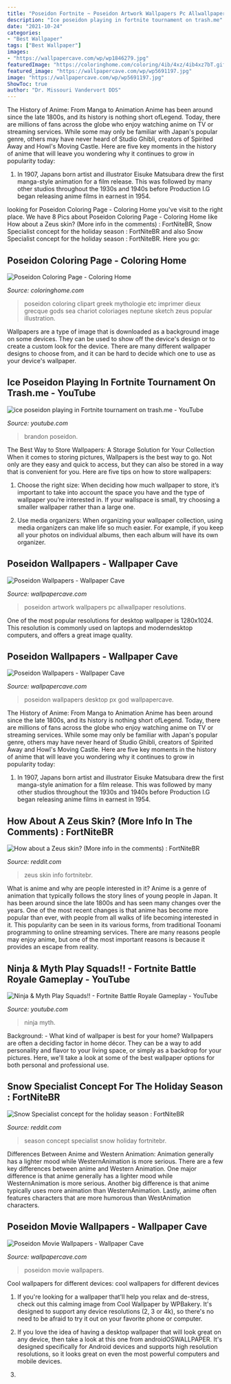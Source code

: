 ```yaml
---
title: "Poseidon Fortnite ~ Poseidon Artwork Wallpapers Pc Allwallpaper Resolutions"
description: "Ice poseidon playing in fortnite tournament on trash.me"
date: "2021-10-24"
categories:
- "Best Wallpaper"
tags: ["Best Wallpaper"]
images:
- "https://wallpapercave.com/wp/wp1846279.jpg"
featuredImage: "https://coloringhome.com/coloring/4ib/4xz/4ib4xz7bT.gif"
featured_image: "https://wallpapercave.com/wp/wp5691197.jpg"
image: "https://wallpapercave.com/wp/wp5691197.jpg"
ShowToc: true
author: "Dr. Missouri Vandervort DDS"
---
```



The History of Anime: From Manga to Animation
Anime has been around since the late 1800s, and its history is nothing short ofLegend. Today, there are millions of fans across the globe who enjoy watching anime on TV or streaming services. While some may only be familiar with Japan's popular genre, others may have never heard of Studio Ghibli, creators of Spirited Away and Howl's Moving Castle. Here are five key moments in the history of anime that will leave you wondering why it continues to grow in popularity today:
1) In 1907, Japans born artist and illustrator Eisuke Matsubara drew the first manga-style animation for a film release. This was followed by many other studios throughout the 1930s and 1940s before Production I.G began releasing anime films in earnest in 1954.

	

		
looking for Poseidon Coloring Page - Coloring Home you've visit to the right place. We have 8 Pics about Poseidon Coloring Page - Coloring Home like How about a Zeus skin? (More info in the comments) : FortNiteBR, Snow Specialist concept for the holiday season : FortNiteBR and also Snow Specialist concept for the holiday season : FortNiteBR. Here you go:
		
    
## Poseidon Coloring Page - Coloring Home

<img loading=lazy src="https://coloringhome.com/coloring/4ib/4xz/4ib4xz7bT.gif" onerror="this.onerror=null;this.src='https://tse3.mm.bing.net/th?id=OIP.wg_rDQjispAGF1PI_VkCUgHaEA&amp;pid=15.1';" alt="Poseidon Coloring Page - Coloring Home">

_Source: coloringhome.com_

>poseidon coloring clipart greek mythologie etc imprimer dieux grecque gods sea chariot coloriages neptune sketch zeus popular illustration. 

	

Wallpapers are a type of image that is downloaded as a background image on some devices. They can be used to show off the device's design or to create a custom look for the device. There are many different wallpaper designs to choose from, and it can be hard to decide which one to use as your device's wallpaper.

    
## Ice Poseidon Playing In Fortnite Tournament On Trash.me - YouTube

<img loading=lazy src="https://i.ytimg.com/vi/tQVNhTf2k6U/hqdefault.jpg" onerror="this.onerror=null;this.src='https://tse3.mm.bing.net/th?id=OIP.aHTcsV2G6Yh3MTy1L1W-zgHaFj&amp;pid=15.1';" alt="ice poseidon playing in Fortnite tournament on trash.me - YouTube">

_Source: youtube.com_

>brandon poseidon. 

	

The Best Way to Store Wallpapers: A Storage Solution for Your Collection
When it comes to storing pictures, Wallpapers is the best way to go. Not only are they easy and quick to access, but they can also be stored in a way that is convenient for you. Here are five tips on how to store wallpapers:
1) Choose the right size: When deciding how much wallpaper to store, it’s important to take into account the space you have and the type of wallpaper you’re interested in. If your wallspace is small, try choosing a smaller wallpaper rather than a large one.

2) Use media organizers: When organizing your wallpaper collection, using media organizers can make life so much easier. For example, if you keep all your photos on individual albums, then each album will have its own organizer.

    
## Poseidon Wallpapers - Wallpaper Cave

<img loading=lazy src="https://wallpapercave.com/wp/wp1846279.jpg" onerror="this.onerror=null;this.src='https://tse1.mm.bing.net/th?id=OIP.0ZpKGjJP3OrJuWtg6AZCMAHaEK&amp;pid=15.1';" alt="Poseidon Wallpapers - Wallpaper Cave">

_Source: wallpapercave.com_

>poseidon artwork wallpapers pc allwallpaper resolutions. 

	

One of the most popular resolutions for desktop wallpaper is 1280x1024. This resolution is commonly used on laptops and moderndesktop computers, and offers a great image quality.

    
## Poseidon Wallpapers - Wallpaper Cave

<img loading=lazy src="https://wallpapercave.com/wp/wp1846272.jpg" onerror="this.onerror=null;this.src='https://tse3.mm.bing.net/th?id=OIP.MWLGFfAMJOQdmwhugqnnQwHaEo&amp;pid=15.1';" alt="Poseidon Wallpapers - Wallpaper Cave">

_Source: wallpapercave.com_

>poseidon wallpapers desktop px god wallpapercave. 

	

The History of Anime: From Manga to Animation
Anime has been around since the late 1800s, and its history is nothing short ofLegend. Today, there are millions of fans across the globe who enjoy watching anime on TV or streaming services. While some may only be familiar with Japan's popular genre, others may have never heard of Studio Ghibli, creators of Spirited Away and Howl's Moving Castle. Here are five key moments in the history of anime that will leave you wondering why it continues to grow in popularity today:
1) In 1907, Japans born artist and illustrator Eisuke Matsubara drew the first manga-style animation for a film release. This was followed by many other studios throughout the 1930s and 1940s before Production I.G began releasing anime films in earnest in 1954.

    
## How About A Zeus Skin? (More Info In The Comments) : FortNiteBR

<img loading=lazy src="https://i.redd.it/si7e5dxqyl211.jpg" onerror="this.onerror=null;this.src='https://tse1.mm.bing.net/th?id=OIP.YUXHYQyvXXToIMuoMXvfTwHaHa&amp;pid=15.1';" alt="How about a Zeus skin? (More info in the comments) : FortNiteBR">

_Source: reddit.com_

>zeus skin info fortnitebr. 

	

What is anime and why are people interested in it?
Anime is a genre of animation that typically follows the story lines of young people in Japan. It has been around since the late 1800s and has seen many changes over the years. One of the most recent changes is that anime has become more popular than ever, with people from all walks of life becoming interested in it. This popularity can be seen in its various forms, from traditional Toonami programming to online streaming services. There are many reasons people may enjoy anime, but one of the most important reasons is because it provides an escape from reality.

    
## Ninja &amp; Myth Play Squads!! - Fortnite Battle Royale Gameplay - YouTube

<img loading=lazy src="https://i.ytimg.com/vi/bdUvPnPyAWE/maxresdefault.jpg" onerror="this.onerror=null;this.src='https://tse1.mm.bing.net/th?id=OIP.XuxCz45IyRa21u8dilyOmgHaEK&amp;pid=15.1';" alt="Ninja &amp; Myth Play Squads!! - Fortnite Battle Royale Gameplay - YouTube">

_Source: youtube.com_

>ninja myth. 

	

Background: - What kind of wallpaper is best for your home?
Wallpapers are often a deciding factor in home décor. They can be a way to add personality and flavor to your living space, or simply as a backdrop for your pictures. Here, we'll take a look at some of the best wallpaper options for both personal and professional use.

    
## Snow Specialist Concept For The Holiday Season : FortNiteBR

<img loading=lazy src="https://i.redd.it/6skixea3dwe11.jpg" onerror="this.onerror=null;this.src='https://tse3.mm.bing.net/th?id=OIP.ni8ivCNg62fF4JjRl812gQHaHa&amp;pid=15.1';" alt="Snow Specialist concept for the holiday season : FortNiteBR">

_Source: reddit.com_

>season concept specialist snow holiday fortnitebr. 

	

Differences Between Anime and Western Animation: Animation generally has a lighter mood while WesternAnimation is more serious.
There are a few key differences between anime and Western Animation. One major difference is that anime generally has a lighter mood while WesternAnimation is more serious. Another big difference is that anime typically uses more animation than WesternAnimation. Lastly, anime often features characters that are more humorous than WestAnimation characters.

    
## Poseidon Movie Wallpapers - Wallpaper Cave

<img loading=lazy src="https://wallpapercave.com/wp/wp5691197.jpg" onerror="this.onerror=null;this.src='https://tse4.mm.bing.net/th?id=OIP.WdHTK1gcTim4ip4k3DKBQQHaEK&amp;pid=15.1';" alt="Poseidon Movie Wallpapers - Wallpaper Cave">

_Source: wallpapercave.com_

>poseidon movie wallpapers. 

	

Cool wallpapers for different devices:
cool wallpapers for different devices 

1. If you're looking for a wallpaper that'll help you relax and de-stress, check out this calming image from Cool Wallpaper by WPBakery. It's designed to support any device resolutions (2, 3 or 4k), so there's no need to be afraid to try it out on your favorite phone or computer.

2. If you love the idea of having a desktop wallpaper that will look great on any device, then take a look at this one from androidOSWALLPAPER. It's designed specifically for Android devices and supports high resolution resolutions, so it looks great on even the most powerful computers and mobile devices.

3.

